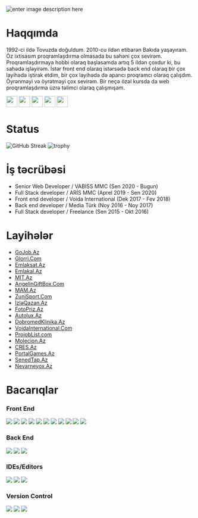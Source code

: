 ![enter image description here](https://scontent.fgyd12-1.fna.fbcdn.net/v/t39.30808-6/241136745_4006011769528143_7194171781542153079_n.jpg?_nc_cat=103&ccb=1-5&_nc_sid=e3f864&_nc_ohc=hrWsva4njL8AX9H5Sd6&_nc_oc=AQk3aR_QSCDX5iETr2kS6SDvsUN_0npdbKh0-SSYBgxXzFx9E3sQlshdZ3_ocDvVwVQ&tn=KRyTkoie5r5jaaP8&_nc_ht=scontent.fgyd12-1.fna&oh=d67146302383d41df909fe59b0a3063e&oe=61331262)
# Haqqımda
1992-ci ildə Tovuzda doğuldum. 2010-cu ildən etibarən Bakıda yaşayıram. Öz ixtisasım proqramlaşdırma olmasada bu sahəni çox sevirəm. Proqramlaşdırmaya hobbi olaraq başlasamda artıq 5 ildən çoxdur ki, bu sahədə işləyirəm. İstər front end olaraq istərsədə back end olaraq bir çox layihədə iştirak etdim, bir çox layihədə də aparıcı proqramcı olaraq çalışdım. Öyrənməyi və öyrətməyi çox sevirəm. Bir neçə özəl kursda da web proqramlaşdırma üzrə təlimci olaraq çalışmışam.

<a href="https://www.facebook.com/e.azeroglu/"><img height="30" src="https://img.shields.io/badge/Facebook-%231877F2.svg?style=for-the-badge&logo=Facebook&logoColor=white"></a> <a href="https://www.linkedin.com/in/emin-azeroglu/"><img height="30" src="https://img.shields.io/badge/linkedin-%230077B5.svg?style=for-the-badge&logo=linkedin&logoColor=white"></a> <a href="https://medium.com/@azeroglu.emin"><img height="30" src="https://img.shields.io/badge/Medium-%23000000.svg?style=for-the-badge&logo=Medium&logoColor=white"></a> <a href="https://t.me/azerogluemin"><img height="30" src="https://img.shields.io/badge/Telegram-2CA5E0?style=for-the-badge&logo=telegram&logoColor=white"></a> <a href="https://wa.me/994507132303"><img height="30" src="https://img.shields.io/badge/WhatsApp-25D366?style=for-the-badge&logo=whatsapp&logoColor=white"></a>

# Status

![GitHub Streak](https://github-readme-streak-stats.herokuapp.com/?user=eminazeroglu&theme=algolia) ![trophy](https://github-profile-trophy.vercel.app/?username=eminazeroglu&title=Commit,Stars,Repositories,PullRequest,Followers&theme=darkhub)

# İş təcrübəsi

<ul>
<li>Senior Web Developer / VABISS MMC  (Sen 2020 - Bugun) </li>
<li>Full Stack developer / ARİS MMC  (Aprel 2019 - Sen 2020) </li>
<li>Front end developer / Voida International  (Dek 2017 - Fev 2018) </li>
<li>Back end developer / Media Türk  (Noy 2016 - Noy 2017)</li>
<li>Full Stack developer / Freelance  (Sen 2015 - Okt 2016)</li>
</ul>

# Layihələr

- [GoJob.Az](https://gojob.az/)
- [Glorri.Com](https://glorri.com/)
- [Emlaksat.Az](https://emlaksat.az/)
- [Emlakal.Az](https://emlakal.az/)
- [MIT.Az](https://mit.az/)
- [AngelinGiftBox.Com](https://angelingiftbox.com/)
- [MAM.Az](https://mam.az/)
- [ZuniSport.Com](https://zunisport.com/)
- [İzləQazan.Az](http://www.izleqazan.az/)
- [FotoPriz.Az](https://fotopriz.az/login.html)
- [Autolux.Az](https://avtolux.az/)
- [DobromedKlinika.Az](http://dobromed.az/)
- [VoidaInternational.Com](http://www.voidaint.com/)
- [ProjobList.com](https://projoblist.com/)
- [Molecion.Az](https://molecion.az/)
- [CRES.Az](https://cres.az/)
- [PortalGames.Az](https://www.portalgames.az/)
- [SenedTap.Az](https://senedtap.az/)
- [Nevarneyox.Az](https://nevarneyox.com/)

# Bacarıqlar

### Front End

<img src="https://img.shields.io/badge/HTML5-E34F26?style=for-the-badge&logo=html5&logoColor=white"> <img  src="https://img.shields.io/badge/CSS3-1572B6?style=for-the-badge&logo=css3&logoColor=white"> <img src="https://img.shields.io/badge/SASS-hotpink.svg?style=for-the-badge&logo=SASS&logoColor=white"> <img  src="https://img.shields.io/badge/JavaScript-F7DF1E?style=for-the-badge&logo=javascript&logoColor=black"> <img  src="https://img.shields.io/badge/jquery-%230769AD.svg?style=for-the-badge&logo=jquery&logoColor=white"> <img  src="https://img.shields.io/badge/Bootstrap-563D7C?style=for-the-badge&logo=bootstrap&logoColor=white"> <img  src="https://img.shields.io/badge/React-20232A?style=for-the-badge&logo=react&logoColor=61DAFB"> <img src="https://img.shields.io/badge/vuejs-%2335495e.svg?style=for-the-badge&logo=vuedotjs&logoColor=%234FC08D"> <img src="https://img.shields.io/badge/Nuxt-black?style=for-the-badge&logo=nuxt.js&logoColor=white"> <img src="https://img.shields.io/badge/Electron-191970?style=for-the-badge&logo=Electron&logoColor=white"> <img src="https://img.shields.io/badge/NPM-%23000000.svg?style=for-the-badge&logo=npm&logoColor=white">

### Back End

<img src="https://img.shields.io/badge/php-%23777BB4.svg?style=for-the-badge&logo=php&logoColor=white"> <img src="https://img.shields.io/badge/laravel-%23FF2D20.svg?style=for-the-badge&logo=laravel&logoColor=white"> <img src="https://img.shields.io/badge/mysql-%2300f.svg?style=for-the-badge&logo=mysql&logoColor=white"> 

### IDEs/Editors

<img src="https://img.shields.io/badge/phpstorm-143?style=for-the-badge&logo=phpstorm&logoColor=black&color=black&labelColor=darkorchid"> <img src="https://img.shields.io/badge/webstorm-143?style=for-the-badge&logo=webstorm&logoColor=white&color=black"> <img src="https://img.shields.io/badge/sublime_text-%23575757.svg?style=for-the-badge&logo=sublime-text&logoColor=important"> 

### Version Control

<img src="https://img.shields.io/badge/git-%23F05033.svg?style=for-the-badge&logo=git&logoColor=white"> <img src="https://img.shields.io/badge/github-%23121011.svg?style=for-the-badge&logo=github&logoColor=white"> <img src="https://img.shields.io/badge/bitbucket-%230047B3.svg?style=for-the-badge&logo=bitbucket&logoColor=white"> 
